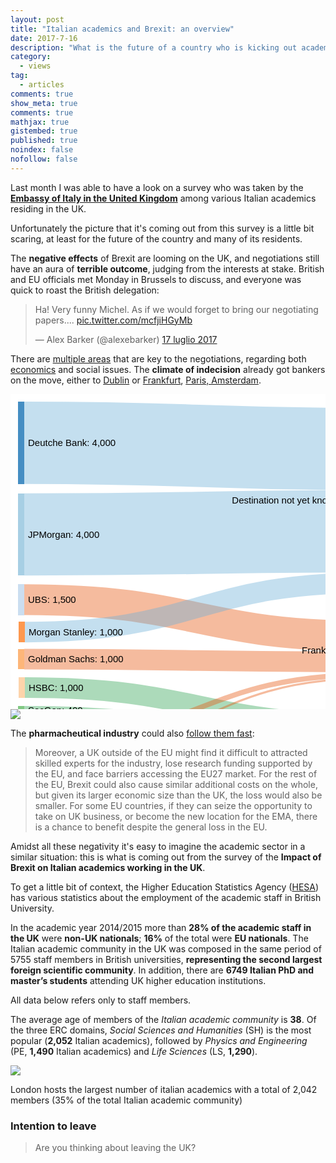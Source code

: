```yaml
---
layout: post
title: "Italian academics and Brexit: an overview"
date: 2017-7-16
description: "What is the future of a country who is kicking out academics?"
category:
  - views
tag:
  - articles
comments: true
show_meta: true
comments: true
mathjax: true
gistembed: true
published: true
noindex: false
nofollow: false
---
```


Last month I was able to have a look on a survey who was taken by the [**Embassy of Italy in the United Kingdom**](http://www.conslondra.esteri.it/consolato_londra/it/) among various Italian academics residing in the UK.

<!--more-->

Unfortunately the picture that it's coming out from this survey is a little bit scaring, at least for the future of the country and many of its residents.

The **negative effects** of Brexit are looming on the UK, and negotiations still have an aura of **terrible outcome**, judging from the interests at stake. British and EU officials met Monday in Brussels to discuss, and everyone was quick to roast the British delegation:

<blockquote class="twitter-tweet" data-lang="it"><p lang="en" dir="ltr">Ha! Very funny Michel. As if we would forget to bring our negotiating papers.... <a href="https://t.co/mcfjiHGyMb">pic.twitter.com/mcfjiHGyMb</a></p>&mdash; Alex Barker (@alexebarker) <a href="https://twitter.com/alexebarker/status/886868644935979008">17 luglio 2017</a></blockquote>
<script async src="//platform.twitter.com/widgets.js" charset="utf-8"></script>

There are [multiple areas](https://www.theguardian.com/politics/ng-interactive/2017/jul/20/where-are-we-up-to-in-these-brexit-talks) that are key to the negotiations, regarding both [economics](https://www.theguardian.com/politics/2017/jul/20/eu-calls-on-uk-to-urgently-make-offer-on-divorce-bill?utm_content=buffer1a3c6&utm_medium=social&utm_source=twitter.com&utm_campaign=buffer) and social issues. The **climate of indecision** already got bankers on the move, either to [Dublin](https://www.theguardian.com/politics/2017/jun/29/ireland-says-dozen-london-based-banks-to-relocate-to-dublin-over-brexit?CMP=share_btn_fb&utm_content=buffere4162&utm_medium=social&utm_source=twitter.com&utm_campaign=buffer) or [Frankfurt](https://www.bloomberg.com/news/articles/2017-07-17/citigroup-said-to-choose-frankfurt-as-new-european-trading-hub?utm_content=buffer730bf&utm_medium=social&utm_source=facebook.com&utm_campaign=buffer), [Paris, Amsterdam](http://bruegel.org/2017/02/brexit-and-the-european-financial-system-mapping-markets-players-and-jobs/).

<div class="mobileHide">
<svg id="sankey_svg" height="600" width="600" xmlns="http://www.w3.org/2000/svg" version="1.1" style="background-color: #ffffff"><title>UK Banking Jobs Movement</title><!-- Generated with SankeyMATIC on Tue Jul 25 2017 14:29:30 GMT+0100 (ora legale GMT)--><g><rect width="100%" height="100%" fill="rgb(255, 255, 255)"></rect><g transform="translate(12,12)"><g><path class="link" d="M10,65.82089552238806C288,65.82089552238806 288,75.82089552238804 566,75.82089552238804" style="fill: none; stroke-width: 131.642; stroke: rgb(107, 174, 214); stroke-opacity: 0.4;"><title>Deutche Bank → Destination not yet known 4,000</title></path><path class="link" d="M10,212.46268656716416C288,212.46268656716416 288,207.46268656716416 566,207.46268656716416" style="fill: none; stroke-width: 131.642; stroke: rgb(107, 174, 214); stroke-opacity: 0.4;"><title>JPMorgan → Destination not yet known 4,000</title></path><path class="link" d="M10,316.8768656716418C288,316.8768656716418 288,375.35054988216814 566,375.35054988216814" style="fill: none; stroke-width: 49.3657; stroke: rgb(230, 85, 13); stroke-opacity: 0.4;"><title>UBS → Frankfurt 1,500</title></path><path class="link" d="M11,368.73880597014926C288.5,368.73880597014926 288.5,289.73880597014926 566,289.73880597014926" style="fill: none; stroke-width: 32.9104; stroke: rgb(107, 174, 214); stroke-opacity: 0.4;"><title>Morgan Stanley → Destination not yet known 1,000</title></path><path class="link" d="M10,412.0149253731343C288,412.0149253731343 288,416.48860958366066 566,416.48860958366066" style="fill: none; stroke-width: 32.9104; stroke: rgb(230, 85, 13); stroke-opacity: 0.4;"><title>Goldman Sachs → Frankfurt 1,000</title></path><path class="link" d="M11,457.44402985074623C288.5,457.44402985074623 288.5,515.7297441364606 566,515.7297441364606" style="fill: none; stroke-width: 32.9104; stroke: rgb(49, 163, 84); stroke-opacity: 0.4;"><title>HSBC → Paris 1,000</title></path><path class="link" d="M10,493.4813432835821C288,493.4813432835821 288,538.7670575692964 566,538.7670575692964" style="fill: none; stroke-width: 13.1642; stroke: rgb(49, 163, 84); stroke-opacity: 0.4;"><title>SocGen → Paris 400</title></path><path class="link" d="M10,544.5839552238805C288,544.5839552238805 288,437.0576394344069 566,437.0576394344069" style="fill: none; stroke-width: 8.22761; stroke: rgb(230, 85, 13); stroke-opacity: 0.4;"><title>CityGroup → Frankfurt 250</title></path><path class="link" d="M10,517.5317164179104C288,517.5317164179104 288,573.5317164179104 566,573.5317164179104" style="fill: none; stroke-width: 4.93657; stroke: rgb(117, 107, 177); stroke-opacity: 0.4;"><title>Barclays → Dublin 150</title></path><path class="link" d="M10,574.3432835820895C288,574.3432835820895 288,442.81696779261586 566,442.81696779261586" style="fill: none; stroke-width: 3.29104; stroke: rgb(230, 85, 13); stroke-opacity: 0.4;"><title>Nomura → Frankfurt 100</title></path></g><g><g class="node" transform="translate(0,0)"><rect height="131.6417910447761" width="10" id="r0" shape-rendering="crispEdges" style="fill: rgb(49, 130, 189); fill-opacity: 0.9; stroke-width: 0; stroke: rgb(24, 63, 92);"><title>Deutche Bank 4,000</title></rect><text x="16" y="65.82089552238806" dy=".35em" text-anchor="start" style="stroke-width: 0; font-family: sans-serif; font-size: 15px; font-weight: 400; fill: rgb(0, 0, 0);">Deutche Bank: 4,000</text></g><g class="node" transform="translate(566,9.999999999999986)"><rect height="296.19402985074623" width="10" id="r1" shape-rendering="crispEdges" style="fill: rgb(107, 174, 214); fill-opacity: 0.9; stroke-width: 0; stroke: rgb(52, 85, 104);"><title>Destination not yet known 9,000</title></rect><text x="-6" y="148.09701492537312" dy=".35em" text-anchor="end" style="stroke-width: 0; font-family: sans-serif; font-size: 15px; font-weight: 400; fill: rgb(0, 0, 0);">Destination not yet known: 9,000</text></g><g class="node" transform="translate(0,146.6417910447761)"><rect height="131.6417910447761" width="10" id="r2" shape-rendering="crispEdges" style="fill: rgb(158, 202, 225); fill-opacity: 0.9; stroke-width: 0; stroke: rgb(77, 98, 110);"><title>JPMorgan 4,000</title></rect><text x="16" y="65.82089552238806" dy=".35em" text-anchor="start" style="stroke-width: 0; font-family: sans-serif; font-size: 15px; font-weight: 400; fill: rgb(0, 0, 0);">JPMorgan: 4,000</text></g><g class="node" transform="translate(566,350.6677140612726)"><rect height="93.79477611940298" width="10" id="r4" shape-rendering="crispEdges" style="fill: rgb(230, 85, 13); fill-opacity: 0.9; stroke-width: 0; stroke: rgb(112, 41, 6);"><title>Frankfurt 2,850</title></rect><text x="-6" y="46.89738805970149" dy=".35em" text-anchor="end" style="stroke-width: 0; font-family: sans-serif; font-size: 15px; font-weight: 400; fill: rgb(0, 0, 0);">Frankfurt: 2,850</text></g><g class="node" transform="translate(566,499.27452025586354)"><rect height="46.07462686567164" width="10" id="r8" shape-rendering="crispEdges" style="fill: rgb(49, 163, 84); fill-opacity: 0.9; stroke-width: 0; stroke: rgb(24, 79, 41);"><title>Paris 1,400</title></rect><text x="-6" y="23.03731343283582" dy=".35em" text-anchor="end" style="stroke-width: 0; font-family: sans-serif; font-size: 15px; font-weight: 400; fill: rgb(0, 0, 0);">Paris: 1,400</text></g><g class="node" transform="translate(566,571.0634328358209)"><rect height="4.936567164179104" width="10" id="r12" shape-rendering="crispEdges" style="fill: rgb(117, 107, 177); fill-opacity: 0.9; stroke-width: 0; stroke: rgb(57, 52, 86);"><title>Dublin 150</title></rect><text x="-6" y="2.468283582089552" dy=".35em" text-anchor="end" style="stroke-width: 0; font-family: sans-serif; font-size: 15px; font-weight: 400; fill: rgb(0, 0, 0);">Dublin: 150</text></g><g class="node" transform="translate(0,292.19402985074623)"><rect height="49.36567164179104" width="10" id="r3" shape-rendering="crispEdges" style="fill: rgb(198, 219, 239); fill-opacity: 0.9; stroke-width: 0; stroke: rgb(97, 107, 117);"><title>UBS 1,500</title></rect><text x="16" y="24.68283582089552" dy=".35em" text-anchor="start" style="stroke-width: 0; font-family: sans-serif; font-size: 15px; font-weight: 400; fill: rgb(0, 0, 0);">UBS: 1,500</text></g><g class="node" transform="translate(1,352.2835820895522)"><rect height="32.91044776119403" width="10" id="r5" shape-rendering="crispEdges" style="fill: rgb(253, 141, 60); fill-opacity: 0.9; stroke-width: 0; stroke: rgb(123, 69, 29);"><title>Morgan Stanley 1,000</title></rect><text x="16" y="16.455223880597014" dy=".35em" text-anchor="start" style="stroke-width: 0; font-family: sans-serif; font-size: 15px; font-weight: 400; fill: rgb(0, 0, 0);">Morgan Stanley: 1,000</text></g><g class="node" transform="translate(0,395.5597014925373)"><rect height="32.91044776119403" width="10" id="r6" shape-rendering="crispEdges" style="fill: rgb(253, 174, 107); fill-opacity: 0.9; stroke-width: 0; stroke: rgb(123, 85, 52);"><title>Goldman Sachs 1,000</title></rect><text x="16" y="16.455223880597014" dy=".35em" text-anchor="start" style="stroke-width: 0; font-family: sans-serif; font-size: 15px; font-weight: 400; fill: rgb(0, 0, 0);">Goldman Sachs: 1,000</text></g><g class="node" transform="translate(1,440.9888059701492)"><rect height="32.91044776119403" width="10" id="r7" shape-rendering="crispEdges" style="fill: rgb(253, 208, 162); fill-opacity: 0.9; stroke-width: 0; stroke: rgb(123, 101, 79);"><title>HSBC 1,000</title></rect><text x="16" y="16.455223880597014" dy=".35em" text-anchor="start" style="stroke-width: 0; font-family: sans-serif; font-size: 15px; font-weight: 400; fill: rgb(0, 0, 0);">HSBC: 1,000</text></g><g class="node" transform="translate(0,486.89925373134326)"><rect height="13.164179104477611" width="10" id="r9" shape-rendering="crispEdges" style="fill: rgb(116, 196, 118); fill-opacity: 0.9; stroke-width: 0; stroke: rgb(56, 96, 57);"><title>SocGen 400</title></rect><text x="16" y="6.582089552238806" dy=".35em" text-anchor="start" style="stroke-width: 0; font-family: sans-serif; font-size: 15px; font-weight: 400; fill: rgb(0, 0, 0);">SocGen: 400</text></g><g class="node" transform="translate(0,515.0634328358209)"><rect height="4.936567164179104" width="10" id="r11" shape-rendering="crispEdges" style="fill: rgb(199, 233, 192); fill-opacity: 0.9; stroke-width: 0; stroke: rgb(97, 114, 94);"><title>Barclays 150</title></rect><text x="16" y="2.468283582089552" dy=".35em" text-anchor="start" style="stroke-width: 0; font-family: sans-serif; font-size: 15px; font-weight: 400; fill: rgb(0, 0, 0);">Barclays: 150</text></g><g class="node" transform="translate(0,572.6977611940298)"><rect height="3.291044776119403" width="10" id="r13" shape-rendering="crispEdges" style="fill: rgb(158, 154, 200); fill-opacity: 0.9; stroke-width: 0; stroke: rgb(77, 75, 97);"><title>Nomura 100</title></rect><text x="16" y="1.6455223880597014" dy=".35em" text-anchor="start" style="stroke-width: 0; font-family: sans-serif; font-size: 15px; font-weight: 400; fill: rgb(0, 0, 0);">Nomura: 100</text></g><g class="node" transform="translate(0,540.4701492537313)"><rect height="8.227611940298507" width="10" id="r10" shape-rendering="crispEdges" style="fill: rgb(161, 217, 155); fill-opacity: 0.9; stroke-width: 0; stroke: rgb(78, 106, 75);"><title>CityGroup 250</title></rect><text x="16" y="4.1138059701492535" dy=".35em" text-anchor="start" style="stroke-width: 0; font-family: sans-serif; font-size: 15px; font-weight: 400; fill: rgb(0, 0, 0);">CityGroup: 250</text></g></g></g></g></svg>
</div>

<div class="mobileShow">
<img src="https://damianobacci.github.io/images/media/uk-banking-jobs.png">
</div>

The **pharmacheutical industry** could also [follow them fast](http://bruegel.org/2017/05/pharmaceutical-industry-at-risk-from-brexit/):

> Moreover, a UK outside of the EU might find it difficult to attracted skilled experts for the industry, lose research funding supported by the EU, and face barriers accessing the EU27 market. For the rest of the EU, Brexit could also cause similar additional costs on the whole, but given its larger economic size than the UK, the loss would also be smaller. For some EU countries, if they can seize the opportunity to take on UK business, or become the new location for the EMA, there is a chance to benefit despite the general loss in the EU.

Amidst all these negativity it's easy to imagine the academic sector in a similar situation: this is what is coming out from the survey of the **Impact of Brexit on Italian academics working in the UK**.

To get a little bit of context, the Higher Education Statistics Agency ([HESA](https://www.hesa.ac.uk/data-and-analysis/staff)) has various statistics about the employment of the academic staff in British University.

In the academic year 2014/2015 more than **28% of the academic staff in the UK** were **non-UK nationals**; **16%** of the total were **EU nationals**. The  Italian academic community in the UK was composed in the same period of 5755  staff  members  in British  universities, **representing the  second largest foreign scientific community**. In addition, there are **6749 Italian PhD and master’s students** attending UK higher education institutions.

All data below refers only to staff members.

The average age of members of the *Italian  academic  community*  is  **38**. Of the three ERC domains, *Social Sciences and Humanities* (SH) is the most popular (**2,052** Italian academics), followed by *Physics and Engineering* (PE, **1,490** Italian academics) and *Life Sciences* (LS, **1,290**).

<div class="mobileHide">
<div id="pieChart"></div>
<script src="https://cdnjs.cloudflare.com/ajax/libs/d3/4.7.2/d3.min.js"></script>
<script src="https://damianobacci.github.io/files/d3pie.min.js"></script>
<script>
var pie = new d3pie("pieChart", {
	"header": {
		"title": {
			"text": "Italian staff in UK: Distribution by ERC macro area",
			"fontSize": 22,
			"font": "verdana"
		},
		"subtitle": {
			"color": "#999999",
			"fontSize": 10,
			"font": "verdana"
		},
		"titleSubtitlePadding": 12
	},
	"footer": {
		"color": "#999999",
		"fontSize": 11,
		"font": "open sans",
		"location": "bottom-center"
	},
	"size": {
		"canvasHeight": 400,
		"canvasWidth": 590,
		"pieInnerRadius": "44%",
		"pieOuterRadius": "96%"
	},
	"data": {
		"content": [
			{
				"label": "Social Sciences and Humanities",
				"value": 2052,
				"color": "#7e3838"
			},
			{
				"label": "Physics and Engineering",
				"value": 1490,
				"color": "#3b7e38"
			},
			{
				"label": "Life Sciences",
				"value": 1290,
				"color": "#c1c52f"
			}
		]
	},
	"labels": {
		"outer": {
			"pieDistance": 32
		},
		"inner": {
			"format": "value"
		},
		"mainLabel": {
			"color": "#2f2c2c",
			"font": "verdana"
		},
		"percentage": {
			"color": "#e1e1e1",
			"font": "verdana",
			"decimalPlaces": 0
		},
		"value": {
			"color": "#ffffff",
			"font": "verdana"
		},
		"lines": {
			"enabled": true,
			"color": "#cccccc"
		},
		"truncation": {
			"enabled": true
		}
	},
	"effects": {
		"pullOutSegmentOnClick": {
			"effect": "linear",
			"speed": 400,
			"size": 8
		}
	}
});
</script>
</div>

<div class="mobileShow">
<img src="https://damianobacci.github.io/images/media/it-academics.png">
</div>

London hosts the largest number of italian academics with a total of 2,042 members (35% of the total Italian academic community)

<style>

.bar {
  fill: steelblue;
}

.bar:hover {
  fill: brown;
}

.axis--x path {
  display: none;
}

</style>
<div id="prova" width="590" height="300"></div>
<script src="https://d3js.org/d3.v4.min.js"></script>
<script>

var chart2 = d3.select("#prova"),
    margin = {top: 20, right: 20, bottom: 30, left: 40},
    width = +chart2.attr("width") - margin.left - margin.right,
    height = +chart2.attr("height") - margin.top - margin.bottom;

var x = d3.scaleBand().rangeRound([0, width]).padding(0.1),
    y = d3.scaleLinear().rangeRound([height, 0]);

var g = chart2.append("g")
    .attr("transform", "translate(" + margin.left + "," + margin.top + ")");

d3.tsv("https://damianobacci.github.io/files/data.tsv", function(d) {
  d.frequency = +d.frequency;
  return d;
}, function(error, data) {
  if (error) throw error;

  x.domain(data.map(function(d) { return d.letter; }));
  y.domain([0, d3.max(data, function(d) { return d.frequency; })]);

  g.append("g")
      .attr("class", "axis axis--x")
      .attr("transform", "translate(0," + height + ")")
      .call(d3.axisBottom(x));

  g.append("g")
      .attr("class", "axis axis--y")
      .call(d3.axisLeft(y).ticks(10, "%"))
    .append("text")
      .attr("transform", "rotate(-90)")
      .attr("y", 6)
      .attr("dy", "0.71em")
      .attr("text-anchor", "end")
      .text("Frequency");

  g.selectAll(".bar")
    .data(data)
    .enter().append("rect")
      .attr("class", "bar")
      .attr("x", function(d) { return x(d.letter); })
      .attr("y", function(d) { return y(d.frequency); })
      .attr("width", x.bandwidth())
      .attr("height", function(d) { return height - y(d.frequency); });
});

</script>


### Intention to leave

> Are you thinking about leaving the UK?



<div class="mobileHide">
<svg id="grafico" width="590" height="300"></svg>
<script src="https://d3js.org/d3.v4.min.js"></script>
<script>

var svg = d3.select("#grafico"),
    margin = {top: 20, right: 20, bottom: 30, left: 40},
    width = +svg.attr("width") - margin.left - margin.right,
    height = +svg.attr("height") - margin.top - margin.bottom,
    g = svg.append("g").attr("transform", "translate(" + margin.left + "," + margin.top + ")");

var x0 = d3.scaleBand()
    .rangeRound([0, width])
    .paddingInner(0.1);

var x1 = d3.scaleBand()
    .padding(0.05);

var y = d3.scaleLinear()
    .rangeRound([height, 0]);

var z = d3.scaleOrdinal()
    .range(["#444c5c", "#ce5a47", "#78a5a3"]);

d3.csv("https://damianobacci.github.io/files/data.csv", function(d, i, columns) {
  for (var i = 1, n = columns.length; i < n; ++i) d[columns[i]] = +d[columns[i]];
  return d;
}, function(error, data) {
  if (error) throw error;

  var keys = data.columns.slice(1);

  x0.domain(data.map(function(d) { return d.State; }));
  x1.domain(keys).rangeRound([0, x0.bandwidth()]);
  y.domain([0, d3.max(data, function(d) { return d3.max(keys, function(key) { return d[key]; }); })]).nice();

  g.append("g")
    .selectAll("g")
    .data(data)
    .enter().append("g")
      .attr("transform", function(d) { return "translate(" + x0(d.State) + ",0)"; })
    .selectAll("rect")
    .data(function(d) { return keys.map(function(key) { return {key: key, value: d[key]}; }); })
    .enter().append("rect")
      .attr("x", function(d) { return x1(d.key); })
      .attr("y", function(d) { return y(d.value); })
      .attr("width", x1.bandwidth())
      .attr("height", function(d) { return height - y(d.value); })
      .attr("fill", function(d) { return z(d.key); });

  g.append("g")
      .attr("class", "axis")
      .attr("transform", "translate(0," + height + ")")
      .call(d3.axisBottom(x0));

  g.append("g")
      .attr("class", "axis")
      .call(d3.axisLeft(y).ticks(null, "s"))
    .append("text")
      .attr("x", 2)
      .attr("y", y(y.ticks().pop()) + 0.5)
      .attr("dy", "0.32em")
      .attr("fill", "#000")
      .attr("font-weight", "bold")
      .attr("text-anchor", "start")
      .text("Pct %");

  var legend = g.append("g")
      .attr("font-family", "sans-serif")
      .attr("font-size", 10)
      .attr("text-anchor", "end")
    .selectAll("g")
    .data(keys.slice().reverse())
    .enter().append("g")
      .attr("transform", function(d, i) { return "translate(0," + i * 20 + ")"; });

  legend.append("rect")
      .attr("x", width - 19)
      .attr("width", 19)
      .attr("height", 19)
      .attr("fill", z);

  legend.append("text")
      .attr("x", width - 24)
      .attr("y", 9.5)
      .attr("dy", "0.32em")
      .text(function(d) { return d; });
});

</script>
</div>
